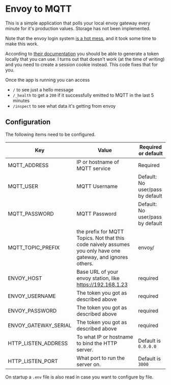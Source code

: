# Envoy to MQTT

This is a simple application that polls your local envoy
gateway every minute for it's production values. Storage
has not been implemented.

Note that the envoy login system [is a hot mess](https://support.enphase.com/s/question/0D53m00006ySLuRCAW/unimpressed-with-loss-of-local-api-connectivity-to-envoys),
and it took some time to make this work.

According to [their documentation](https://enphase.com/download/accessing-iq-gateway-local-apis-or-local-ui-token-based-authentication) you should be able to generate
a token locally that you can use. I turns out that doesn't work
(at the time of writing) and you need to create a session cookie
instead. This code fixes that for you.

Once the app is running you can access

- `/` to see just a hello message
- `/_health` to get a `200` if it successfully emitted to MQTT in the last 5 minutes
- `/inspect` to see what data it's getting from envoy

## Configuration

The following items need to be configured.

| Key                  | Value                                                                                                         | Required or default              |
| -------------------- | ------------------------------------------------------------------------------------------------------------- | -------------------------------- |
| MQTT_ADDRESS         | IP or hostname of MQTT service                                                                                | Required                         |
| MQTT_USER            | MQTT Username                                                                                                 | Default: No user/pass by default |
| MQTT_PASSWORD        | MQTT Password                                                                                                 | Default: No user/pass by default |
| MQTT_TOPIC_PREFIX    | the prefix for MQTT Topics. Not that this code naively assumes you only have one gateway, and ignores others. | envoy/                           |
| ENVOY_HOST           | Base URL of your envoy station, like https://192.168.1.23                                                     | required                         |
| ENVOY_USERNAME       | The token you got as described above                                                                          | required                         |
| ENVOY_PASSWORD       | The token you got as described above                                                                          | required                         |
| ENVOY_GATEWAY_SERIAL | The token you got as described above                                                                          | required                         |
| HTTP_LISTEN_ADDRESS  | To what IP or hostname to bind the HTTP server.                                                               | Default is `0.0.0.0`             |
| HTTP_LISTEN_PORT     | What port to run the server on.                                                                               | Default is `3000`                |

On startup a `.env` file is also read in case you want to configure by file.
